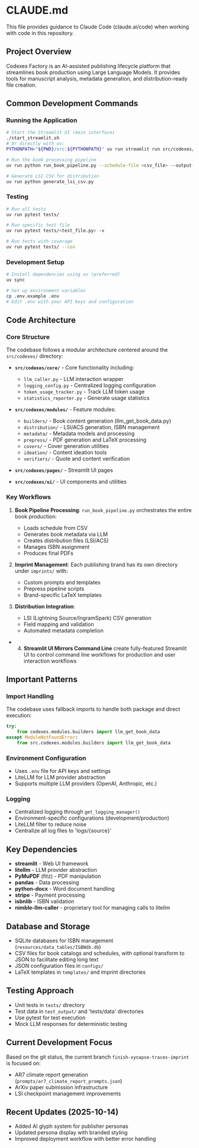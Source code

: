 # CLAUDE.md

This file provides guidance to Claude Code (claude.ai/code) when working with code in this repository.

## Project Overview

Codexes Factory is an AI-assisted publishing lifecycle platform that streamlines book production using Large Language Models. It provides tools for manuscript analysis, metadata generation, and distribution-ready file creation.

## Common Development Commands

### Running the Application
```bash
# Start the Streamlit UI (main interface)
./start_streamlit.sh
# Or directly with uv:
PYTHONPATH="${PWD}/src:${PYTHONPATH}" uv run streamlit run src/codexes/codexes-factory-home-ui.py --server.port 8502

# Run the book processing pipeline
uv run python run_book_pipeline.py --schedule-file <csv_file> --output-dir <output_dir>

# Generate LSI CSV for distribution
uv run python generate_lsi_csv.py
```

### Testing
```bash
# Run all tests
uv run pytest tests/

# Run specific test file
uv run pytest tests/<test_file.py> -v

# Run tests with coverage
uv run pytest tests/ --cov
```

### Development Setup
```bash
# Install dependencies using uv (preferred)
uv sync

# Set up environment variables
cp .env.example .env
# Edit .env with your API keys and configuration
```

## Code Architecture

### Core Structure
The codebase follows a modular architecture centered around the `src/codexes/` directory:

- **`src/codexes/core/`** - Core functionality including:
  - `llm_caller.py` - LLM interaction wrapper
  - `logging_config.py` - Centralized logging configuration
  - `token_usage_tracker.py` - Track LLM token usage
  - `statistics_reporter.py` - Generate usage statistics

- **`src/codexes/modules/`** - Feature modules:
  - `builders/` - Book content generation (llm_get_book_data.py)
  - `distribution/` - LSI/ACS generation, ISBN management
  - `metadata/` - Metadata models and processing
  - `prepress/` - PDF generation and LaTeX processing
  - `covers/` - Cover generation utilities
  - `ideation/` - Content ideation tools
  - `verifiers/` - Quote and content verification

- **`src/codexes/pages/`** - Streamlit UI pages
- **`src/codexes/ui/`** - UI components and utilities

### Key Workflows

1. **Book Pipeline Processing**: `run_book_pipeline.py` orchestrates the entire book production:
   - Loads schedule from CSV
   - Generates book metadata via LLM
   - Creates distribution files (LSI/ACS)
   - Manages ISBN assignment
   - Produces final PDFs

2. **Imprint Management**: Each publishing brand has its own directory under `imprints/` with:
   - Custom prompts and templates
   - Prepress pipeline scripts
   - Brand-specific LaTeX templates

3. **Distribution Integration**:
   - LSI (Lightning Source/IngramSpark) CSV generation
   - Field mapping and validation
   - Automated metadata completion
- 4. **Streamlit UI Mirrors Command Line** create fully-featured Streamlit UI to control command line workflows for production and user interaction workflows

## Important Patterns

### Import Handling
The codebase uses fallback imports to handle both package and direct execution:
```python
try:
    from codexes.modules.builders import llm_get_book_data
except ModuleNotFoundError:
    from src.codexes.modules.builders import llm_get_book_data
```

### Environment Configuration
- Uses `.env` file for API keys and settings
- LiteLLM for LLM provider abstraction
- Supports multiple LLM providers (OpenAI, Anthropic, etc.)

### Logging
- Centralized logging through `get_logging_manager()`
- Environment-specific configurations (development/production)
- LiteLLM filter to reduce noise
- Centralize all log files to 'logs/{source}'

## Key Dependencies
- **streamlit** - Web UI framework
- **litellm** - LLM provider abstraction
- **PyMuPDF** (fitz) - PDF manipulation
- **pandas** - Data processing
- **python-docx** - Word document handling
- **stripe** - Payment processing
- **isbnlib** - ISBN validation
- **nimble-llm-caller** - proprietary tool for managing calls to litellm

## Database and Storage
- SQLite databases for ISBN management (`resources/data_tables/ISBNdb.db`)
- CSV files for book catalogs and schedules, with optional transform to JSON to facilitate editing long text
- JSON configuration files in `configs/`
- LaTeX templates in `templates/` and imprint directories

## Testing Approach
- Unit tests in `tests/` directory
- Test data in `test_output/` and 'tests/data' directories
- Use pytest for test execution
- Mock LLM responses for deterministic testing

## Current Development Focus
Based on the git status, the current branch `finish-xynapse-traces-imprint` is focused on:
- AR7 climate report generation (`prompts/ar7_climate_report_prompts.json`)
- ArXiv paper submission infrastructure
- LSI checkpoint management improvements

## Recent Updates (2025-10-14)
- Added AI glyph system for publisher personas
- Updated persona display with branded styling
- Improved deployment workflow with better error handling
